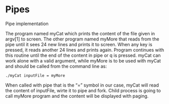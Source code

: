 # Pipes
Pipe implementation

The program named myCat which prints the content of the file given in 
argv[1] to screen. The other program named myMore that reads from the pipe until it sees 24 
new lines and prints it to screen. When any key is pressed, it reads another 24 lines and 
prints again. Program continues with this routine until the end of the content in pipe or q is 
pressed. myCat can work alone with a valid argument, while myMore is to be used with myCat and 
should be called from the command line as: 
    
    ./myCat inputFile = myMore 

When called with pipe that is the “=” symbol in our case, myCat will read the content of 
inputFile, wirte it to pipe and fork. Child process is going to call myMore program and the 
content will be displayed with paging. 
